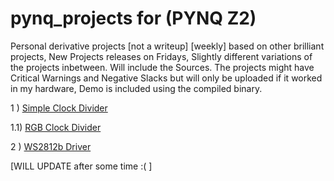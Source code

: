 # pynq_projects for (PYNQ Z2)
Personal derivative projects [not a writeup] [weekly] based on other brilliant projects,
New Projects releases on Fridays, Slightly different variations of the projects inbetween.
Will include the Sources. The projects might have Critical Warnings and Negative Slacks but will only be uploaded if it worked in my hardware, Demo is included using the compiled binary.

1 ) [Simple Clock Divider](https://github.com/ZeroX29a/pynq_clock_Divider_with_sw)

1.1) [RGB Clock Divider](https://github.com/ZeroX29a/pynq_rgb_with_ClockDivider)

2 ) [WS2812b Driver](https://github.com/ZeroX29a/pynq_ws2812b_anfry)

[WILL UPDATE after some time :( ]
